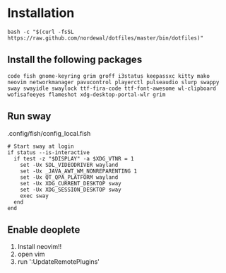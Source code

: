 Installation
============
```
bash -c "$(curl -fsSL https://raw.github.com/nordewal/dotfiles/master/bin/dotfiles)"
```

## Install the following packages
```
code fish gnome-keyring grim groff i3status keepassxc kitty mako neovim networkmanager pavucontrol playerctl pulseaudio slurp swappy sway swayidle swaylock ttf-fira-code ttf-font-awesome wl-clipboard wofisafeeyes flameshot xdg-desktop-portal-wlr grim
```

## Run sway
.config/fish/config_local.fish
```
# Start sway at login
if status --is-interactive
  if test -z "$DISPLAY" -a $XDG_VTNR = 1
    set -Ux SDL_VIDEODRIVER wayland
    set -Ux _JAVA_AWT_WM_NONREPARENTING 1
    set -Ux QT_QPA_PLATFORM wayland
    set -Ux XDG_CURRENT_DESKTOP sway
    set -Ux XDG_SESSION_DESKTOP sway
    exec sway
  end
end
```

## Enable deoplete

1. Install neovim!!
2. open vim
3. run ':UpdateRemotePlugins'
